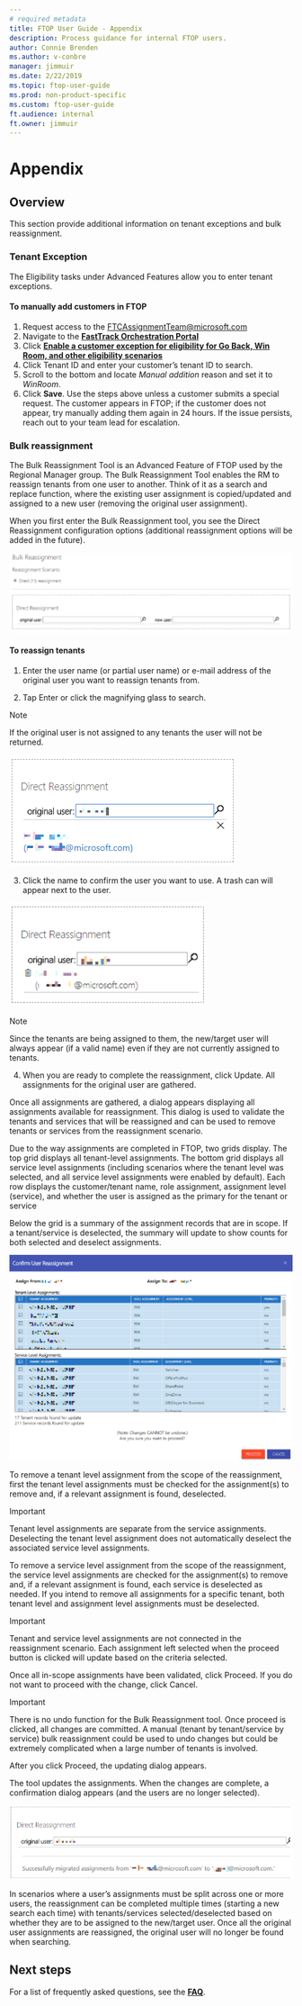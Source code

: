 ```yaml
---
# required metadata
title: FTOP User Guide - Appendix
description: Process guidance for internal FTOP users.
author: Connie Brenden
ms.author: v-conbre
manager: jimmuir
ms.date: 2/22/2019
ms.topic: ftop-user-guide
ms.prod: non-product-specific
ms.custom: ftop-user-guide
ft.audience: internal
ft.owner: jimmuir
---
```

# Appendix

## Overview

This section provide additional information on tenant exceptions and bulk reassignment.

### Tenant Exception

The Eligibility tasks under Advanced Features allow you to enter tenant exceptions.

#### To manually add customers in FTOP

1. Request access to the FTCAssignmentTeam@microsoft.com
2. Navigate to the [**FastTrack Orchestration Portal**](https://ftop.microsoft.com/)
3. Click [**Enable a customer exception for eligibility for Go Back, Win Room, and other eligibility scenarios**](https://aka.ms/ftoptenantexception)
4. Click Tenant ID and enter your customer’s tenant ID to search. 
5. Scroll to the bottom and locate *Manual addition* reason and set it to *WinRoom*.
6. Click **Save**. Use the steps above unless a customer submits a special request.
The customer appears in FTOP; if the customer does not appear, try manually adding them again in 24 hours. If the issue persists, reach out to your team lead for escalation.

### Bulk reassignment

The Bulk Reassignment Tool is an Advanced Feature of FTOP used by the Regional Manager group. The Bulk Reassignment Tool enables the RM to reassign tenants from one user to another. Think of it as a search and replace function, where the existing user assignment is copied/updated and assigned to a new user (removing the original user assignment).

When you first enter the Bulk Reassignment tool, you see the Direct Reassignment configuration options (additional reassignment options will be added in the future).

![mdirect-reassignment-options.png](media/appendix/direct-reassignment-options.png "Direct Reassignment Options")

#### To reassign tenants

1. Enter the user name (or partial user name) or e-mail address of the original user you want to reassign tenants from. 

1. Tap Enter or click the magnifying glass to search. 

> [!NOTE]
> If the original user is not assigned to any tenants the user will not be returned.

![searched-for-name.png](media/appendix/searched-for-name.png "Searched for Name")

3. Click the name to confirm the user you want to use. A trash can will appear next to the user.

![user-selected.png](media/appendix/user-selected.png "User Selected")

> [!NOTE]
> Since the tenants are being assigned to them, the new/target user will always appear (if a valid name) even if they are not currently assigned to tenants.

4. When you are ready to complete the reassignment, click Update. All assignments for the original user are gathered.

Once all assignments are gathered, a dialog appears displaying all assignments available for reassignment. This dialog is used to validate the tenants and services that will be reassigned and can be used to remove tenants or services from the reassignment scenario.

Due to the way assignments are completed in FTOP, two grids display. The top grid displays all tenant-level assignments. The bottom grid displays all service level assignments (including scenarios where the tenant level was selected, and all service level assignments were enabled by default). Each row displays the customer/tenant name, role assignment, assignment level (service), and whether the user is assigned as the primary for the tenant or service

Below the grid is a summary of the assignment records that are in scope. If a tenant/service is deselected, the summary will update to show counts for both selected and deselect assignments.

![confirmation-user-reassignment.png](media/appendix/confirmation-user-reassignment.png "Confirmation User Reassignment")

To remove a tenant level assignment from the scope of the reassignment, first the tenant level assignments must be checked for the assignment(s) to remove and, if a relevant assignment is found, deselected.

> [!IMPORTANT]
> Tenant level assignments are separate from the service assignments. Deselecting the tenant level assignment does not automatically deselect the associated service level assignments.

To remove a service level assignment from the scope of the reassignment, the service level assignments are checked for the assignment(s) to remove and, if a relevant assignment is found, each service is deselected as needed.
If you intend to remove all assignments for a specific tenant, both tenant level and assignment level assignments must be deselected.

> [!IMPORTANT]
> Tenant and service level assignments are not connected in the reassignment scenario. Each assignment left selected when the proceed button is clicked will update based on the criteria selected.

Once all in-scope assignments have been validated, click Proceed. If you do not want to proceed with the change, click Cancel.

> [!IMPORTANT]
> There is no undo function for the Bulk Reassignment tool. Once proceed is clicked, all changes are committed. A manual (tenant by tenant/service by service) bulk reassignment could be used to undo changes but could be extremely complicated when a large number of tenants is involved.

After you click Proceed, the updating dialog appears.

The tool updates the assignments. When the changes are complete, a confirmation dialog appears (and the users are no longer selected).

![confirmation-of-change.png](media/appendix/confirmation-of-change.png "Confirmation of Change")

In scenarios where a user’s assignments must be split across one or more users, the reassignment can be completed multiple times (starting a new search each time) with tenants/services selected/deselected based on whether they are to be assigned to the new/target user. Once all the original user assignments are reassigned, the original user will no longer be found when searching.

## Next steps

For a list of frequently asked questions, see the [**FAQ**](faq.md).

